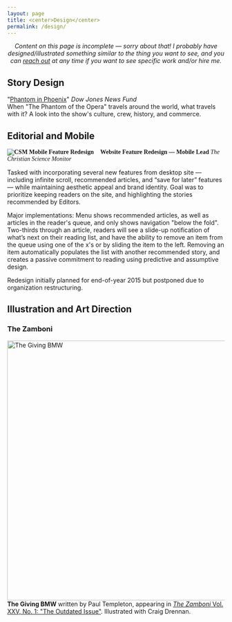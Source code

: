 ```yaml
---
layout: page
title: <center>Design</center>
permalink: /design/
---
```


<center><i>Content on this page is incomplete — sorry about that! I probably have designed/illustrated something similar to the thing you want to see, and you can <a href="mailto:&#104;&#101;&#108;&#108;&#111;&#064;&#103;&#115;&#116;&#097;&#114;&#114;&#046;&#109;&#101;?subject=Hi%20Graham%21">reach out</a> at any time if you want to see specific work and/or hire me.</i></center>  
  

## Story Design   

"[Phantom in Phoenix](http://djnf.atavist.com/)" *Dow Jones News Fund*  
When "The Phantom of the Opera" travels around the world, what travels with it? A look into the show's culture, crew, history, and commerce.   

## Editorial and Mobile  

<p style="font-family:Proxima Nova;font-weight:700;">
<a href="http://gstarr.me/projects/images/design/csm_menu.png">
<img src="http://gstarr.me/projects/images/design/csm_menu.png" alt="CSM Mobile Feature Redesign" title="CSM Mobile Feature Redesign" style="float:left;100%;margin-right:15px;"></a> Website Feature Redesign — Mobile Lead <i style="font-family:Chaparral Pro;font-weight:400;">The Christian Science Monitor</i></p>   

Tasked with incorporating several new features from desktop site — including infinite scroll, recommended articles, and “save for later” features — while maintaining aesthetic appeal and brand identity. Goal was to prioritize keeping readers on the site, and highlighting the stories recommended by Editors.   

Major implementations: Menu shows recommended articles, as well as articles in the reader's queue, and only shows navigation "below the fold". Two-thirds through an article, readers will see a slide-up notification of what’s next on their reading list, and have the ability to remove an item from the queue using one of the x's or by sliding the item to the left. Removing an item automatically populates the list with another recommended story, and creates a passive commitment to reading using predictive and assumptive design.   

Redesign initially planned for end-of-year 2015 but postponed due to organization restructuring.        

## Illustration and Art Direction   

### The Zamboni  
<p>
<a href="https://40.media.tumblr.com/455dc1850fa71ad22829d8375d16be7d/tumblr_nftqnse8DV1tgpm0zo2_r2_1280.png">
<img src="https://40.media.tumblr.com/455dc1850fa71ad22829d8375d16be7d/tumblr_nftqnse8DV1tgpm0zo2_r2_1280.png" alt="The Giving BMW" title="The Zamboni Vol. XXV, No. 1" style="float:left;width:600px;margin-right:15px;">
</a></p>  
<p><b>The Giving BMW</b> written by Paul Templeton, appearing in <a href="http://issuu.com/zamboni/docs/vol_xxvi__issue_1/21"><i>The Zamboni</i> Vol. XXV, No. 1: "The Outdated Issue"</a>. Illustrated with Craig Drennan.
